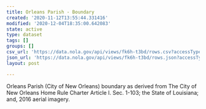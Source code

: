```yaml
---
title: Orleans Parish - Boundary
created: '2020-11-12T13:55:44.331416'
modified: '2020-12-04T18:35:00.642083'
state: active
type: dataset
tags: []
groups: []
csv_url: 'https://data.nola.gov/api/views/fk6h-t3bd/rows.csv?accessType=DOWNLOAD'
json_url: 'https://data.nola.gov/api/views/fk6h-t3bd/rows.json?accessType=DOWNLOAD'
layout: post

---
```

Orleans Parish (City of New Orleans) boundary as derived from The City of New Orleans Home Rule Charter Article I. Sec. 1-103; the State of Louisiana; and, 2016 aerial imagery.
